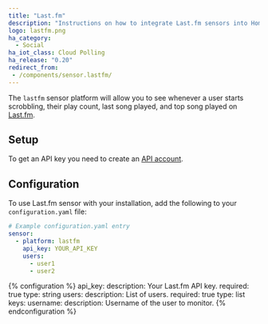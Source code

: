 ```yaml
---
title: "Last.fm"
description: "Instructions on how to integrate Last.fm sensors into Home Assistant."
logo: lastfm.png
ha_category:
  - Social
ha_iot_class: Cloud Polling
ha_release: "0.20"
redirect_from:
 - /components/sensor.lastfm/
---
```


The `lastfm` sensor platform will allow you to see whenever a user starts scrobbling, their play count, last song played, and top song played on [Last.fm](http://www.last.fm).

## Setup

To get an API key you need to create an [API account](http://www.last.fm/api/account/create).

## Configuration

To use Last.fm sensor with your installation, add the following to your `configuration.yaml` file:

```yaml
# Example configuration.yaml entry
sensor:
  - platform: lastfm
    api_key: YOUR_API_KEY
    users:
      - user1
      - user2
```

{% configuration %}
api_key:
  description: Your Last.fm API key.
  required: true
  type: string
users:
  description: List of users.
  required: true
  type: list
  keys:
    username:
      description: Username of the user to monitor.
{% endconfiguration %}
